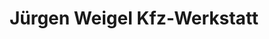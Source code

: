 ---
title: "Jürgen Weigel Kfz-Werkstatt"
url: /darmstadt/juergen-weigel-kfz-werkstatt/
shop: Autowerkstatt
---